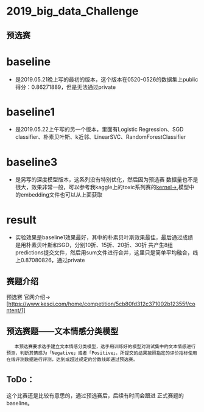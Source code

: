 # 2019_big_data_Challenge
## 预选赛
# baseline
- 是2019.05.21晚上写的最初的版本，这个版本在0520-0526的数据集上public得分：0.86271889，但是无法通过private
# baseline1 
- 是2019.05.22上午写的另一个版本，里面有Logistic Regression、SGD classifier、朴素贝叶斯、k近邻、LinearSVC、RandomForestClassifier
# baseline3 
- 是另写的深度模型版本，这系列没有特别优化，然后因为预选赛 数据量也不是很大，效果非常一般，可以参考我kaggle上的toxic系列赛的[kernel->](https://www.kaggle.com/shakespere/keras-baseline-lstm-att-5-fold-bn-dp-2embedding-l),模型中的embedding文件也可以从上面获取
# result
- 实验效果是baseline1效果最好，其中的朴素贝叶斯效果最佳，最后通过成绩是用朴素贝叶斯和SGD，分别10折、15折、20折、30折 共产生8组predictions提交文件，然后用sum文件进行合并，这里只是简单平均融合，线上0.87080826，通过private


## 赛题介绍
预选赛 官网介绍->[https://www.kesci.com/home/competition/5cb80fd312c371002b12355f/content/1]
## 预选赛题——文本情感分类模型
       本预选赛要求选手建立文本情感分类模型，选手用训练好的模型对测试集中的文本情感进行预测，判断其情感为「Negative」或者「Positive」。所提交的结果按照指定的评价指标使用在线评测数据进行评测，达到或超过规定的分数线即通过预选赛。

## ToDo：
这个比赛还是比较有意思的，通过预选赛后，后续有时间会跟进 正式赛题的 baseline。
